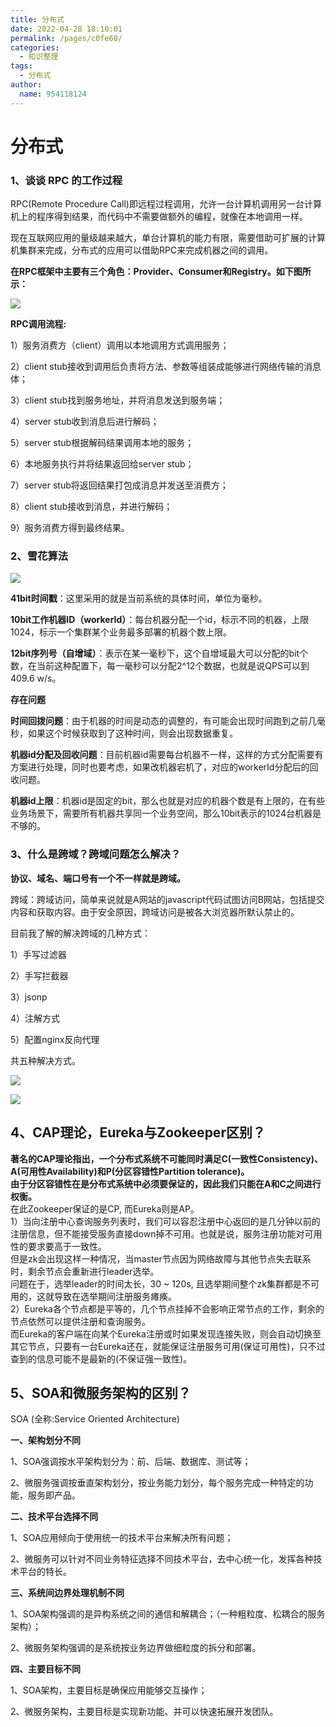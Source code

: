 ```yaml
---
title: 分布式
date: 2022-04-28 18:10:01
permalink: /pages/c0fe60/
categories:
  - 知识整理
tags:
  - 分布式
author: 
  name: 954118124
---
```

# 分布式

### 1、谈谈 RPC 的工作过程

RPC(Remote Procedure Call)即远程过程调用，允许一台计算机调用另一台计算机上的程序得到结果，而代码中不需要做额外的编程，就像在本地调用一样。

现在互联网应用的量级越来越大，单台计算机的能力有限，需要借助可扩展的计算机集群来完成，分布式的应用可以借助RPC来完成机器之间的调用。

**在RPC框架中主要有三个角色：Provider、Consumer和Registry。如下图所示：**

**![](/img/media/90f0ea4d5cb045235d28b7623fd99388.png)**

**RPC调用流程:**

1）服务消费方（client）调用以本地调用方式调用服务；

2）client stub接收到调用后负责将方法、参数等组装成能够进行网络传输的消息体；

3）client stub找到服务地址，并将消息发送到服务端；

4）server stub收到消息后进行解码；

5）server stub根据解码结果调用本地的服务；

6）本地服务执行并将结果返回给server stub；

7）server stub将返回结果打包成消息并发送至消费方；

8）client stub接收到消息，并进行解码；

9）服务消费方得到最终结果。

### 2、雪花算法

![](/img/media/7d195b460df37819cc0951b8ba616850.png)

**41bit时间戳**：这里采用的就是当前系统的具体时间，单位为毫秒。

**10bit工作机器ID（workerId）**：每台机器分配一个id，标示不同的机器，上限1024，标示一个集群某个业务最多部署的机器个数上限。

**12bit序列号（自增域）**：表示在某一毫秒下，这个自增域最大可以分配的bit个数，在当前这种配置下，每一毫秒可以分配2\^12个数据，也就是说QPS可以到 409.6 w/s。

**存在问题**

**时间回拨问题**：由于机器的时间是动态的调整的，有可能会出现时间跑到之前几毫秒，如果这个时候获取到了这种时间，则会出现数据重复。

**机器id分配及回收问题**：目前机器id需要每台机器不一样，这样的方式分配需要有方案进行处理，同时也要考虑，如果改机器宕机了，对应的workerId分配后的回收问题。

**机器id上限**：机器id是固定的bit，那么也就是对应的机器个数是有上限的，在有些业务场景下，需要所有机器共享同一个业务空间，那么10bit表示的1024台机器是不够的。

### 3、什么是跨域？跨域问题怎么解决？

**协议、域名、端口号有一个不一样就是跨域。**

跨域：跨域访问，简单来说就是A网站的javascript代码试图访问B网站，包括提交内容和获取内容。由于安全原因，跨域访问是被各大浏览器所默认禁止的。

目前我了解的解决跨域的几种方式：

1）手写过滤器

2）手写拦截器

3）jsonp

4）注解方式

5）配置nginx反向代理

共五种解决方式。

![](/img/media/6714d5192ceaa816e704eed122a93b96.png) 

![](/img/media/f8d34608217bb7be83e7050cac872b28.png) 

## 4、CAP理论，Eureka与Zookeeper区别？

**著名的CAP理论指出，一个分布式系统不可能同时满足C(一致性Consistency)、A(可用性Availability)和P(分区容错性Partition tolerance)。  
由于分区容错性在是分布式系统中必须要保证的，因此我们只能在A和C之间进行权衡。**  
在此Zookeeper保证的是CP, 而Eureka则是AP。  
1）当向注册中心查询服务列表时，我们可以容忍注册中心返回的是几分钟以前的注册信息，但不能接受服务直接down掉不可用。也就是说，服务注册功能对可用性的要求要高于一致性。  
但是zk会出现这样一种情况，当master节点因为网络故障与其他节点失去联系时，剩余节点会重新进行leader选举。  
问题在于，选举leader的时间太长，30 \~ 120s, 且选举期间整个zk集群都是不可用的，这就导致在选举期间注册服务瘫痪。  
2）Eureka各个节点都是平等的，几个节点挂掉不会影响正常节点的工作，剩余的节点依然可以提供注册和查询服务。  
而Eureka的客户端在向某个Eureka注册或时如果发现连接失败，则会自动切换至其它节点，只要有一台Eureka还在，就能保证注册服务可用(保证可用性)，只不过查到的信息可能不是最新的(不保证强一致性)。

## 5、SOA和微服务架构的区别？

SOA (全称:Service Oriented Architecture)

**一、架构划分不同**

1、SOA强调按水平架构划分为：前、后端、数据库、测试等；

2、微服务强调按垂直架构划分，按业务能力划分，每个服务完成一种特定的功能，服务即产品。

**二、技术平台选择不同**

1、SOA应用倾向于使用统一的技术平台来解决所有问题；

2、微服务可以针对不同业务特征选择不同技术平台，去中心统一化，发挥各种技术平台的特长。

**三、系统间边界处理机制不同**

1、SOA架构强调的是异构系统之间的通信和解耦合；（一种粗粒度、松耦合的服务架构）；

2、微服务架构强调的是系统按业务边界做细粒度的拆分和部署。

**四、主要目标不同**

1、SOA架构，主要目标是确保应用能够交互操作；

2、微服务架构，主要目标是实现新功能、并可以快速拓展开发团队。